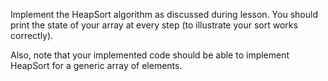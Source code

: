 Implement the HeapSort algorithm as discussed during lesson.
You should print the state of your array at every step (to illustrate your sort works correctly).

Also, note that your implemented code should be able to implement HeapSort for a generic array of elements.